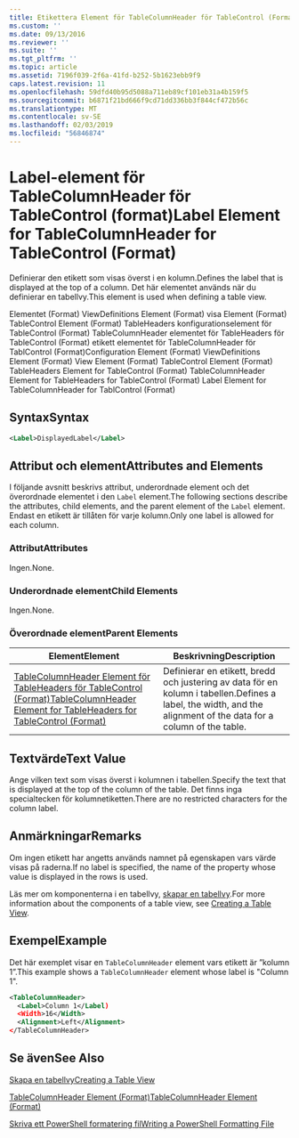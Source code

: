 ```yaml
---
title: Etikettera Element för TableColumnHeader för TableControl (Format) | Microsoft Docs
ms.custom: ''
ms.date: 09/13/2016
ms.reviewer: ''
ms.suite: ''
ms.tgt_pltfrm: ''
ms.topic: article
ms.assetid: 7196f039-2f6a-41fd-b252-5b1623ebb9f9
caps.latest.revision: 11
ms.openlocfilehash: 59dfd40b95d5088a711eb89cf101eb31a4b159f5
ms.sourcegitcommit: b6871f21bd666f9cd71dd336bb3f844cf472b56c
ms.translationtype: MT
ms.contentlocale: sv-SE
ms.lasthandoff: 02/03/2019
ms.locfileid: "56846874"
---
```

# <a name="label-element-for-tablecolumnheader-for-tablecontrol-format"></a><span data-ttu-id="76cbe-102">Label-element för TableColumnHeader för TableControl (format)</span><span class="sxs-lookup"><span data-stu-id="76cbe-102">Label Element for TableColumnHeader for TableControl (Format)</span></span>

<span data-ttu-id="76cbe-103">Definierar den etikett som visas överst i en kolumn.</span><span class="sxs-lookup"><span data-stu-id="76cbe-103">Defines the label that is displayed at the top of a column.</span></span> <span data-ttu-id="76cbe-104">Det här elementet används när du definierar en tabellvy.</span><span class="sxs-lookup"><span data-stu-id="76cbe-104">This element is used when defining a table view.</span></span>

<span data-ttu-id="76cbe-105">Elementet (Format) ViewDefinitions Element (Format) visa Element (Format) TableControl Element (Format) TableHeaders konfigurationselement för TableControl (Format) TableColumnHeader elementet för TableHeaders för TableControl (Format) etikett elementet för TableColumnHeader för TablControl (Format)</span><span class="sxs-lookup"><span data-stu-id="76cbe-105">Configuration Element (Format) ViewDefinitions Element (Format) View Element (Format) TableControl Element (Format) TableHeaders Element for TableControl (Format) TableColumnHeader Element for TableHeaders for TableControl (Format) Label Element  for TableColumnHeader for TablControl (Format)</span></span>

## <a name="syntax"></a><span data-ttu-id="76cbe-106">Syntax</span><span class="sxs-lookup"><span data-stu-id="76cbe-106">Syntax</span></span>

```xml
<Label>DisplayedLabel</Label>

```

## <a name="attributes-and-elements"></a><span data-ttu-id="76cbe-107">Attribut och element</span><span class="sxs-lookup"><span data-stu-id="76cbe-107">Attributes and Elements</span></span>

<span data-ttu-id="76cbe-108">I följande avsnitt beskrivs attribut, underordnade element och det överordnade elementet i den `Label` element.</span><span class="sxs-lookup"><span data-stu-id="76cbe-108">The following sections describe the attributes, child elements, and the parent element of the `Label` element.</span></span> <span data-ttu-id="76cbe-109">Endast en etikett är tillåten för varje kolumn.</span><span class="sxs-lookup"><span data-stu-id="76cbe-109">Only one label is allowed for each column.</span></span>

### <a name="attributes"></a><span data-ttu-id="76cbe-110">Attribut</span><span class="sxs-lookup"><span data-stu-id="76cbe-110">Attributes</span></span>

<span data-ttu-id="76cbe-111">Ingen.</span><span class="sxs-lookup"><span data-stu-id="76cbe-111">None.</span></span>

### <a name="child-elements"></a><span data-ttu-id="76cbe-112">Underordnade element</span><span class="sxs-lookup"><span data-stu-id="76cbe-112">Child Elements</span></span>

<span data-ttu-id="76cbe-113">Ingen.</span><span class="sxs-lookup"><span data-stu-id="76cbe-113">None.</span></span>

### <a name="parent-elements"></a><span data-ttu-id="76cbe-114">Överordnade element</span><span class="sxs-lookup"><span data-stu-id="76cbe-114">Parent Elements</span></span>

|<span data-ttu-id="76cbe-115">Element</span><span class="sxs-lookup"><span data-stu-id="76cbe-115">Element</span></span>|<span data-ttu-id="76cbe-116">Beskrivning</span><span class="sxs-lookup"><span data-stu-id="76cbe-116">Description</span></span>|
|-------------|-----------------|
|[<span data-ttu-id="76cbe-117">TableColumnHeader Element för TableHeaders för TableControl (Format)</span><span class="sxs-lookup"><span data-stu-id="76cbe-117">TableColumnHeader Element for TableHeaders for TableControl  (Format)</span></span>](./tablecolumnheader-element-format.md)|<span data-ttu-id="76cbe-118">Definierar en etikett, bredd och justering av data för en kolumn i tabellen.</span><span class="sxs-lookup"><span data-stu-id="76cbe-118">Defines a label, the width, and the alignment of the data for a column of the table.</span></span>|

## <a name="text-value"></a><span data-ttu-id="76cbe-119">Textvärde</span><span class="sxs-lookup"><span data-stu-id="76cbe-119">Text Value</span></span>

<span data-ttu-id="76cbe-120">Ange vilken text som visas överst i kolumnen i tabellen.</span><span class="sxs-lookup"><span data-stu-id="76cbe-120">Specify the text that is displayed at the top of the column of the table.</span></span> <span data-ttu-id="76cbe-121">Det finns inga specialtecken för kolumnetiketten.</span><span class="sxs-lookup"><span data-stu-id="76cbe-121">There are no restricted characters for the column label.</span></span>

## <a name="remarks"></a><span data-ttu-id="76cbe-122">Anmärkningar</span><span class="sxs-lookup"><span data-stu-id="76cbe-122">Remarks</span></span>

<span data-ttu-id="76cbe-123">Om ingen etikett har angetts används namnet på egenskapen vars värde visas på raderna.</span><span class="sxs-lookup"><span data-stu-id="76cbe-123">If no label is specified, the name of the property whose value is displayed in the rows is used.</span></span>

<span data-ttu-id="76cbe-124">Läs mer om komponenterna i en tabellvy, [skapar en tabellvy](./creating-a-table-view.md).</span><span class="sxs-lookup"><span data-stu-id="76cbe-124">For more information about the components of a table view, see [Creating a Table View](./creating-a-table-view.md).</span></span>

## <a name="example"></a><span data-ttu-id="76cbe-125">Exempel</span><span class="sxs-lookup"><span data-stu-id="76cbe-125">Example</span></span>

<span data-ttu-id="76cbe-126">Det här exemplet visar en `TableColumnHeader` element vars etikett är ”kolumn 1”.</span><span class="sxs-lookup"><span data-stu-id="76cbe-126">This example shows a `TableColumnHeader` element whose label is "Column 1".</span></span>

```xml
<TableColumnHeader>
  <Label>Column 1</Label)
  <Width>16</Width>
  <Alignment>Left</Alignment>
</TableColumnHeader>
```

## <a name="see-also"></a><span data-ttu-id="76cbe-127">Se även</span><span class="sxs-lookup"><span data-stu-id="76cbe-127">See Also</span></span>

[<span data-ttu-id="76cbe-128">Skapa en tabellvy</span><span class="sxs-lookup"><span data-stu-id="76cbe-128">Creating a Table View</span></span>](./creating-a-table-view.md)

[<span data-ttu-id="76cbe-129">TableColumnHeader Element (Format)</span><span class="sxs-lookup"><span data-stu-id="76cbe-129">TableColumnHeader Element (Format)</span></span>](./tablecolumnheader-element-format.md)

[<span data-ttu-id="76cbe-130">Skriva ett PowerShell formatering fil</span><span class="sxs-lookup"><span data-stu-id="76cbe-130">Writing a PowerShell Formatting File</span></span>](./writing-a-powershell-formatting-file.md)
